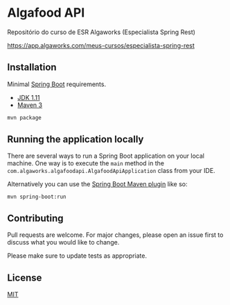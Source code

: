 # Algafood API

Repositório do curso de ESR Algaworks (Especialista Spring Rest)

https://app.algaworks.com/meus-cursos/especialista-spring-rest

## Installation

Minimal [Spring Boot](http://projects.spring.io/spring-boot/) requirements.

- [JDK 1.11](https://www.oracle.com/br/java/technologies/javase-jdk11-downloads.html)
- [Maven 3](https://maven.apache.org)

```bash
mvn package
```

## Running the application locally

There are several ways to run a Spring Boot application on your local machine. One way is to execute the `main` method in the `com.algaworks.algafoodapi.AlgafoodApiApplication` class from your IDE.

Alternatively you can use the [Spring Boot Maven plugin](https://docs.spring.io/spring-boot/docs/current/reference/html/build-tool-plugins-maven-plugin.html) like so:

```shell
mvn spring-boot:run
```

## Contributing
Pull requests are welcome. For major changes, please open an issue first to discuss what you would like to change.

Please make sure to update tests as appropriate.

## License
[MIT](https://choosealicense.com/licenses/mit/)